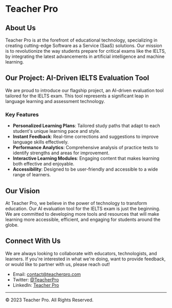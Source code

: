 # Teacher Pro

## About Us

Teacher Pro is at the forefront of educational technology, specializing in creating cutting-edge Software as a Service (SaaS) solutions. Our mission is to revolutionize the way students prepare for critical exams like the IELTS, by integrating the latest advancements in artificial intelligence and machine learning.

## Our Project: AI-Driven IELTS Evaluation Tool

We are proud to introduce our flagship project, an AI-driven evaluation tool tailored for the IELTS exam. This tool represents a significant leap in language learning and assessment technology.

### Key Features

- **Personalized Learning Plans**: Tailored study paths that adapt to each student's unique learning pace and style.
- **Instant Feedback**: Real-time corrections and suggestions to improve language skills effectively.
- **Performance Analytics**: Comprehensive analysis of practice tests to identify strengths and areas for improvement.
- **Interactive Learning Modules**: Engaging content that makes learning both effective and enjoyable.
- **Accessibility**: Designed to be user-friendly and accessible to a wide range of learners.

## Our Vision

At Teacher Pro, we believe in the power of technology to transform education. Our AI evaluation tool for the IELTS exam is just the beginning. We are committed to developing more tools and resources that will make learning more accessible, efficient, and engaging for students around the globe.

## Connect With Us

We are always looking to collaborate with educators, technologists, and learners. If you're interested in what we're doing, want to provide feedback, or would like to partner with us, please reach out!

- Email: [contact@teacherpro.com](mailto:#)
- Twitter: [@TeacherPro](#)
- LinkedIn: [Teacher Pro](#)

---

© 2023 Teacher Pro. All Rights Reserved.
